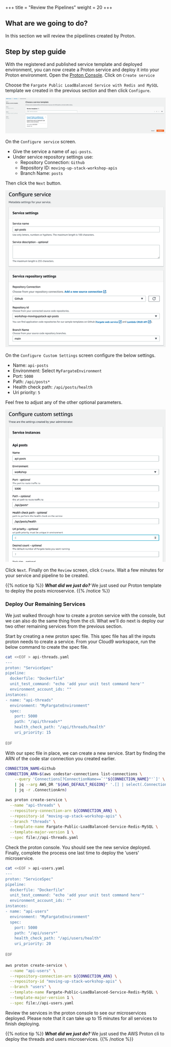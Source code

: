 +++
title = "Review the Pipelines"
weight = 20
+++

## What are we going to do?
In this section we will review the piipeliines created by Proton. 

## Step by step guide

With the registered and published service template and deployed environment, you can now create a Proton service and deploy it into your Proton environment.
Open the [Proton Console](https://console.aws.amazon.com/proton/home#/services).
Click on ```Create service```

Choose the ```Fargate Public LoadBalanced Service with Redis and MySQL``` template we created in the previous section and then click ```Configure```.

![ProtonServiceTemplate](images/15_service-template.png)

On the ```Configure service``` screen.
 - Give the service a name of ```api-posts```.
 - Under service repository settings use:
    - Repository Connection: ```Github```
    - Repository ID: ```moving-up-stack-workshop-apis```
    - Branch Name: ```posts```


Then click the ```Next``` button.

![ConfigureEnvironment](images/15_configure-service.png?width=50pc)

On the ```Configure Custom Settings``` screen configure the below settings. 
- Name: ```api-posts```
- Environment: Select ```MyFargateEnvironment```
- Port: `5000`
- Path: `/api/posts*`
- Health check path: `/api/posts/health`
- Uri priority: `5`

Feel free to adjust any of the other optional parameters. 

![CustomEnvironment](images/15_service_custom.png)

Click ```Next```. 
Finally on the ```Review``` screen, click ```Create```.
Wait a few minutes for your service and pipeline to be created.

{{% notice tip %}}
***What did we just do?***
We just used our Proton template to deploy the posts microservice.
{{% /notice %}}

### Deploy Our Remaining Services

We just walked through how to create a proton service with the console, but we can also do the same thing from the cli. 
What we'll do next is deploy our two other remaining services from the previous section. 

Start by creating a new proton spec file.
This spec file has all the inputs proton needs to create a service.
From your Cloud9 workspace, run the below command to create the spec file.


```bash
cat <<EOF > api-threads.yaml
---
proton: "ServiceSpec"
pipeline:
  dockerfile: "Dockerfile"
  unit_test_command: "echo 'add your unit test command here'"
  environment_account_ids: ""
instances:
- name: "api-threads"
  environment: "MyFargateEnvironment"
  spec:
    port: 5000
    path: "/api/threads*"
    health_check_path: "/api/threads/health"
    uri_priority: 15

EOF
```

With our spec file in place, we can create a new service. 
Start by finding the ARN of the code star connection you created earlier. 

```bash
CONNECTION_NAME=Github
CONNECTION_ARN=$(aws codestar-connections list-connections \
	--query 'Connections[?ConnectionName==`'"${CONNECTION_NAME}"'`]' \
	| jq --arg AWS_DR "${AWS_DEFAULT_REGION}" '.[] | select(.ConnectionArn | contains($AWS_DR))' \
	| jq -r .ConnectionArn)
```

```bash
aws proton create-service \
  --name "api-threads" \
  --repository-connection-arn ${CONNECTION_ARN} \
  --repository-id "moving-up-stack-workshop-apis" \
  --branch "threads" \
  --template-name Fargate-Public-LoadBalanced-Service-Redis-MySQL \
  --template-major-version 1 \
  --spec file://api-threads.yaml
```

Check the proton console. 
You should see the new service deployed. 
Finally, complete the process one last time to deploy the 'users' microservice.

```bash
cat <<EOF > api-users.yaml
---
proton: "ServiceSpec"
pipeline:
  dockerfile: "Dockerfile"
  unit_test_command: "echo 'add your unit test command here'"
  environment_account_ids: ""
instances:
- name: "api-users"
  environment: "MyFargateEnvironment"
  spec:
    port: 5000
    path: "/api/users*"
    health_check_path: "/api/users/health"
    uri_priority: 20

EOF

aws proton create-service \
  --name "api-users" \
  --repository-connection-arn ${CONNECTION_ARN} \
  --repository-id "moving-up-stack-workshop-apis" \
  --branch "users" \
  --template-name Fargate-Public-LoadBalanced-Service-Redis-MySQL \
  --template-major-version 1 \
  --spec file://api-users.yaml
```

Review the services in the proton console to see our microservices deployed.
Please note that it can take up to 15 minutes for all services to finish deploying. 

{{% notice tip %}}
***What did we just do?***
We just used the AWS Proton cli to deploy the threads and users microservices.
{{% /notice %}}